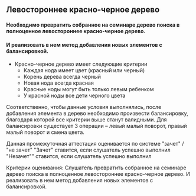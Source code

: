 ## Левостороннее красно-черное дерево

#### Необходимо превратить собранное на семинаре дерево поиска в полноценное левостороннее красно-черное дерево.
#### И реализовать в нем метод добавления новых элементов с балансировкой.

* Красно-черное дерево имеет следующие критерии 
  * Каждая нода имеет цвет (красный или черный)
  * Корень дерева всегда черный
  * Новая нода всегда красная
  * Красные ноды могут быть только левым ребенком
  * У красной ноды все дети черного цвета

Соответственно, чтобы данные условия выполнялись,
после добавления элемента в дерево необходимо произвести балансировку,
благодаря которой все критерии выше станут валидными.
Для балансировки существует 3 операции – левый малый поворот, правый малый поворот и смена цвета.

Данная промежуточная аттестация оценивается по системе "зачет" / "не зачет"
"Зачет" ставится, если слушатель успешно выполнил
"Незачет"" ставится, если слушатель успешно выполнил

Критерии оценивания:
Слушатель превратить собранное на семинаре дерево поиска в полноценное левостороннее красно-черное дерево.
И реализовать в нем метод добавления новых элементов с балансировкой.